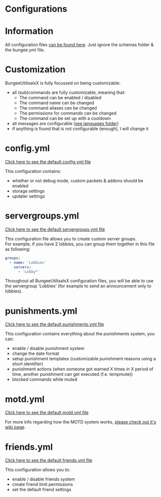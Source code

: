 # Configurations

# Information
All configuration files [can be found here](https://github.com/dieterblancke/BungeeUtilisalsX/tree/master/common/src/main/resources). Just ignore the schemas folder & the bungee.yml file.

# Customization
BungeeUtilisalsX is fully focussed on being customizable:
- all (sub)commands are fully customizable, meaning that:
    * The command can be enabled / disabled
    * The command name can be changed
    * The command aliases can be changed
    * The permissions for commands can be changed
    * The command can be set up with a cooldown
- all messages are configurable ([see languages folder](https://github.com/dieterblancke/BungeeUtilisalsX/blob/master/common/src/main/resources/languages/))
- if anything is found that is not configurable (enough), I will change it

# config.yml
[Click here to see the default config.yml file](https://github.com/dieterblancke/BungeeUtilisalsX/blob/master/bungee/src/main/resources/config.yml)

This configuration contains:
- whether or not debug mode, custom packets & addons should be enabled
- storage settings
- updater settings

# servergroups.yml
[Click here to see the default servergroups.yml file](https://github.com/dieterblancke/BungeeUtilisalsX/blob/master/common/src/main/resources/servergroups.yml)

This configuration file allows you to create custom server groups. <br />
For example, if you have 2 lobbies, you can group them together in this file as following:

```yml
groups:
  - name: 'Lobbies'
    servers:
      - 'Lobby*'
```
Throughout all BungeeUtilisalsX configuration files, you will be able to use the servergroup 'Lobbies' (for example to send an announcement only to lobbies).

# punishments.yml
[Click here to see the default punishments.yml file](https://github.com/dieterblancke/BungeeUtilisalsX/blob/master/common/src/main/resources/punishments.yml)

This configuration contains everything about the punishments system, you can:
- enable / disable punishment system
- change the date format
- setup punishment templates (customizable punishment reasons using a short identifier)
- punishment actions (when someone got warned X times in X period of time, another punishment can get executed (f.e. tempmute))
- blocked commands while muted

# motd.yml
[Click here to see the default motd.yml file](https://github.com/dieterblancke/BungeeUtilisalsX/blob/master/common/src/main/resources/motd.yml)

For more info regarding how the MOTD system works, [please check out it's wiki page](motd.md).

# friends.yml
[Click here to see the default friends.yml file](https://github.com/dieterblancke/BungeeUtilisalsX/blob/master/common/src/main/resources/friends.yml)

This configuration allows you to:
- enable / disable friends system
- create friend limit permissions
- set the default friend settings